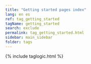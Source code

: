 ```yaml
---
title: "Getting started pages index"
lang: en es
ref: tag_getting_started
tagName: getting_started
search: exclude
permalink: tag_getting_started.html
sidebar: main_sidebar
folder: tags
---
```

{% include taglogic.html %}

